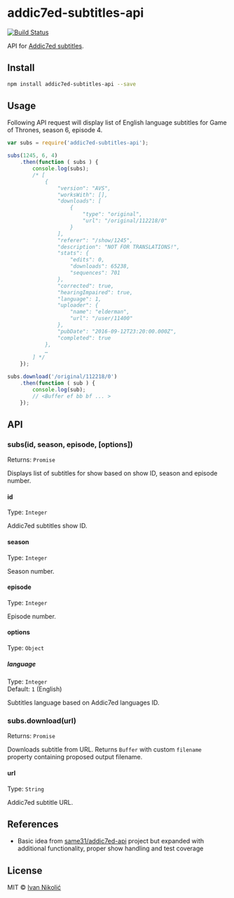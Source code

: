 # addic7ed-subtitles-api

[![Build Status][ci-img]][ci]

API for [Addic7ed subtitles][addic7ed].

## Install

```sh
npm install addic7ed-subtitles-api --save
```

## Usage

Following API request will display list of English language subtitles for Game of Thrones, season 6, episode 4.

```js
var subs = require('addic7ed-subtitles-api');

subs(1245, 6, 4)
	.then(function ( subs ) {
		console.log(subs);
		/* [
			{
				"version": "AVS",
				"worksWith": [],
				"downloads": [
					{
						"type": "original",
						"url": "/original/112218/0"
					}
				],
				"referer": "/show/1245",
				"description": "NOT FOR TRANSLATIONS!",
				"stats": {
					"edits": 0,
					"downloads": 65238,
					"sequences": 701
				},
				"corrected": true,
				"hearingImpaired": true,
				"language": 1,
				"uploader": {
					"name": "elderman",
					"url": "/user/11400"
				},
				"pubDate": "2016-09-12T23:20:00.000Z",
				"completed": true
			},
			…
		] */
	});

subs.download('/original/112218/0')
	.then(function ( sub ) {
		console.log(sub);
		// <Buffer ef bb bf ... >
	});
```

## API

### subs(id, season, episode, [options])

Returns: `Promise`

Displays list of subtitles for show based on show ID, season and episode number.

#### id

Type: `Integer`

Addic7ed subtitles show ID.

#### season

Type: `Integer`

Season number.

#### episode

Type: `Integer`

Episode number.

#### options

Type: `Object`

##### language

Type: `Integer`  
Default: `1` (English)

Subtitles language based on Addic7ed languages ID.

### subs.download(url)

Returns: `Promise`

Downloads subtitle from URL. Returns `Buffer` with custom `filename` property containing proposed output filename.

#### url

Type: `String`

Addic7ed subtitle URL.

## References

* Basic idea from [same31/addic7ed-api](https://github.com/same31/addic7ed-api) project but expanded with additional functionality, proper show handling and test coverage

## License

MIT © [Ivan Nikolić](http://ivannikolic.com)

[ci]: https://travis-ci.org/niksy/addic7ed-subtitles-api
[ci-img]: https://img.shields.io/travis/niksy/addic7ed-subtitles-api.svg
[addic7ed]: http://www.addic7ed.com/
